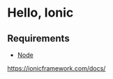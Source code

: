 # Hello, Ionic

## Requirements
* [Node](https://github.com/ykws/hello-node)

https://ionicframework.com/docs/
